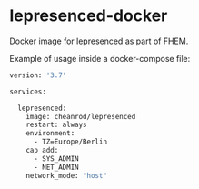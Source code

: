 # lepresenced-docker

Docker image for lepresenced as part of FHEM.

Example of usage inside a docker-compose file:

````sh
version: '3.7'

services:

  lepresenced:
    image: cheanrod/lepresenced
    restart: always
    environment:
      - TZ=Europe/Berlin
    cap_add:
      - SYS_ADMIN
      - NET_ADMIN
    network_mode: "host"
````

